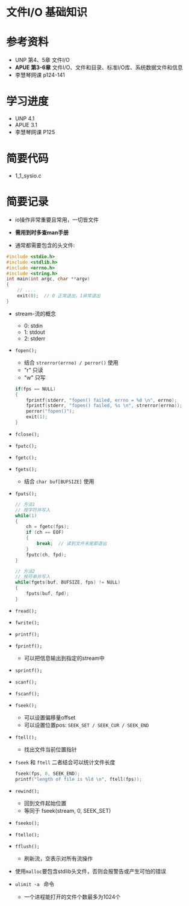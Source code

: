 <!--
 * @Author: yao fanghao
 * @Date: 2023-04-20 22:20:30
 * @LastEditTime: 2023-04-21 16:09:28
 * @LastEditors: yao fanghao
-->
# 文件I/O 基础知识

# 参考资料

* UNP 第4、5章 文件I/O
* **APUE 第3-6章** 文件I/O、文件和目录、标准I/O库、系统数据文件和信息
* 李慧琴网课 p124-141

# 学习进度

* UNP 4.1
* APUE 3.1
* 李慧琴网课 P125

# 简要代码

* 1_1_sysio.c

# 简要记录

* io操作非常重要且常用，一切皆文件
* **需用到时多查man手册**

* 通常都需要包含的头文件:

```C
#include <stdio.h>
#include <stdlib.h>
#include <errno.h>
#include <string.h>
int main(int argc, char **argv)
{
    // ....
    exit(0);  // 0 正常退出，1异常退出
}
```

* stream-流的概念
  * 0: stdin
  * 1: stdout
  * 2: stderr

* ```fopen();```
  * 结合 ```strerror(errno) / perror()``` 使用
  * "r" 只读
  * "w" 只写

  ```C
  if(fps == NULL)
  {
      fprintf(stderr, "fopen() failed, errno = %d \n", errno);
      fprintf(stderr, "fopen() failed, %s \n", strerror(errno)); 
      perror("fopen()");
      exit(1);
  }
  ```

* ```fclose();```

* ```fputc();```
* ```fgetc();```
* ```fgets();```
  * 结合 ```char buf[BUFSIZE]``` 使用
* ```fputs();```

    ```C
    // 方法1
    // 按字符并写入    
    while(1)
    {
        ch = fgetc(fps);
        if (ch == EOF)
        {
            break;  // 读到文件末尾即退出
        }
        fputc(ch, fpd);
    }

    // 方法2
    // 按符串并写入
    while(fgets(buf, BUFSIZE, fps) != NULL)
    {
        fputs(buf, fpd);
    }
    ```

* ```fread();```
* ```fwrite();```
  
* ```printf();```  
* ```fprintf();```
  * 可以把信息输出到指定的stream中
* ```sprintf();```
* ```scanf();```
* ```fscanf();```

* ```fseek();```
  * 可以设置偏移量offset
  * 可以设置位置pos: ```SEEK_SET / SEEK_CUR / SEEK_END```
* ```ftell();```
  * 找出文件当前位置指针
* ```fseek``` 和 ```ftell``` 二者结合可以统计文件长度

  ```C
  fseek(fps, 0, SEEK_END);
  printf("length of file is %ld \n", ftell(fps));
  ```

* ```rewind();```
  * 回到文件起始位置
  * 等同于 fseek(stream, 0, SEEK_SET)

* ```fseeko();```
* ```ftello();```

* ```fflush();```
  * 刷新流，空表示对所有流操作

* 使用```malloc```要包含stdlib头文件，否则会报警告或产生可怕的错误
  
* ```ulimit -a ``` 命令
  * 一个进程能打开的文件个数最多为1024个
